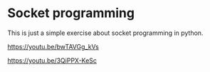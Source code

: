 # Socket programming

This is just a simple exercise about socket programming in python.

https://youtu.be/bwTAVGg_kVs

https://youtu.be/3QiPPX-KeSc